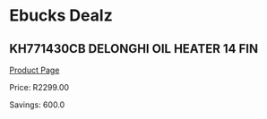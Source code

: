
# Ebucks Dealz
## KH771430CB DELONGHI OIL HEATER 14 FIN
[Product Page](https://www.ebucks.com/web/shop/productSelected.do?prodId=319801220&catId=1157551316)

Price: R2299.00

Savings: 600.0


	